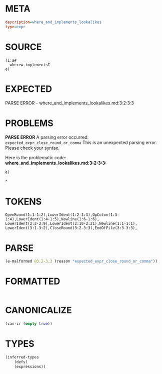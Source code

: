 # META
~~~ini
description=where_and_implements_lookalikes
type=expr
~~~
# SOURCE
~~~roc
(i:a#
  wherew implementsI
e)
~~~
# EXPECTED
PARSE ERROR - where_and_implements_lookalikes.md:3:2:3:3
# PROBLEMS
**PARSE ERROR**
A parsing error occurred: `expected_expr_close_round_or_comma`
This is an unexpected parsing error. Please check your syntax.

Here is the problematic code:
**where_and_implements_lookalikes.md:3:2:3:3:**
```roc
e)
```
 ^


# TOKENS
~~~zig
OpenRound(1:1-1:2),LowerIdent(1:2-1:3),OpColon(1:3-1:4),LowerIdent(1:4-1:5),Newline(1:6-1:6),
LowerIdent(2:3-2:9),LowerIdent(2:10-2:21),Newline(1:1-1:1),
LowerIdent(3:1-3:2),CloseRound(3:2-3:3),EndOfFile(3:3-3:3),
~~~
# PARSE
~~~clojure
(e-malformed @3.2-3.3 (reason "expected_expr_close_round_or_comma"))
~~~
# FORMATTED
~~~roc

~~~
# CANONICALIZE
~~~clojure
(can-ir (empty true))
~~~
# TYPES
~~~clojure
(inferred-types
	(defs)
	(expressions))
~~~
